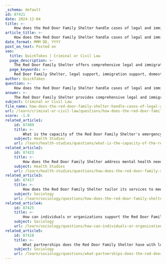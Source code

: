 ```yaml
---
_schema: default
id: 87421
date: 2024-12-04
title: >-
    How does the Red Door Family Shelter handle cases of legal and immigration support?
article_title: >-
    How does the Red Door Family Shelter handle cases of legal and immigration support?
date_format: MMM DD, YYYY
post_on_text: Posted on
seo:
  title: QuickTakes | Criminal or Civil Law
  page_description: >-
    The Red Door Family Shelter offers comprehensive legal and immigration support to assist vulnerable populations, particularly women and children facing domestic violence and housing crises, integrating these services with counseling and training to empower families.
  page_keywords: >-
    Red Door Family Shelter, legal support, immigration support, domestic violence, housing crisis, legal assistance, refugee claimants, counseling, employment training, life skills development, vulnerable populations
author: QuickTakes
question: >-
    How does the Red Door Family Shelter handle cases of legal and immigration support?
answer: >-
    The Red Door Family Shelter provides comprehensive legal and immigration support as part of its mission to assist vulnerable populations, particularly women and children affected by domestic violence and families experiencing housing crises. This support is crucial for residents who may face legal challenges related to their immigration status or other legal matters.\n\nThe shelter offers access to legal assistance, which includes guidance on immigration processes, helping residents navigate the complexities of the legal system, and providing resources to ensure that they understand their rights and options. This service is particularly important for refugee claimants and individuals who may be unfamiliar with the legal landscape in Canada.\n\nIn addition to legal support, the Red Door Family Shelter integrates this assistance with other services such as counseling, employment training, and life skills development, creating a holistic approach to support that empowers families to rebuild their lives and achieve long-term stability. The shelter's commitment to providing these resources reflects its dedication to not just offering temporary refuge but also equipping residents with the tools they need for a brighter future.\n\nFor more specific information about accessing legal and immigration support at the Red Door Family Shelter, individuals are encouraged to contact the shelter directly.
subject: Criminal or Civil Law
file_name: how-does-the-red-door-family-shelter-handle-cases-of-legal-and-immigration-support.md
url: /learn/criminal-or-civil-law/questions/how-does-the-red-door-family-shelter-handle-cases-of-legal-and-immigration-support
score: -1.0
related_article1:
    id: 87409
    title: >-
        What is the capacity of the Red Door Family Shelter's emergency shelter?
    subject: Health Studies
    url: /learn/health-studies/questions/what-is-the-capacity-of-the-red-door-family-shelters-emergency-shelter
related_article2:
    id: 87423
    title: >-
        How does the Red Door Family Shelter address mental health needs in its counseling services?
    subject: Health Studies
    url: /learn/health-studies/questions/how-does-the-red-door-family-shelter-address-mental-health-needs-in-its-counseling-services
related_article3:
    id: 87417
    title: >-
        How does the Red Door Family Shelter tailor its services to meet the needs of diverse populations?
    subject: Sociology
    url: /learn/sociology/questions/how-does-the-red-door-family-shelter-tailor-its-services-to-meet-the-needs-of-diverse-populations
related_article4:
    id: 87425
    title: >-
        How can individuals or organizations support the Red Door Family Shelter?
    subject: Sociology
    url: /learn/sociology/questions/how-can-individuals-or-organizations-support-the-red-door-family-shelter
related_article5:
    id: 87418
    title: >-
        What partnerships does the Red Door Family Shelter have with local businesses for employment opportunities?
    subject: Sociology
    url: /learn/sociology/questions/what-partnerships-does-the-red-door-family-shelter-have-with-local-businesses-for-employment-opportunities
---
```


&nbsp;